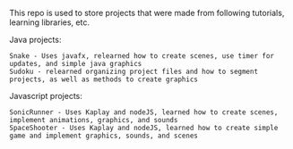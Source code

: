 This repo is used to store projects that were made from following tutorials, learning libraries, etc.

Java projects:

	Snake - Uses javafx, relearned how to create scenes, use timer for updates, and simple java graphics
	Sudoku - relearned organizing project files and how to segment projects, as well as methods to create graphics

Javascript projects:

	SonicRunner - Uses Kaplay and nodeJS, learned how to create scenes, implement animations, graphics, and sounds
	SpaceShooter - Uses Kaplay and nodeJS, learned how to create simple game and implement graphics, sounds, and scenes